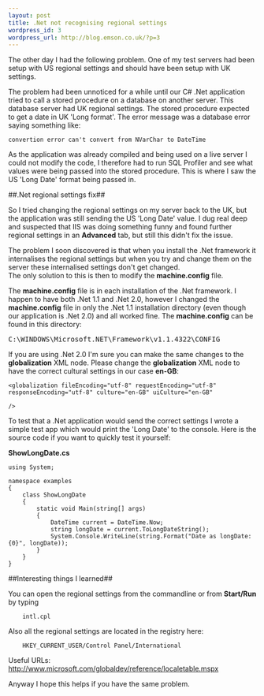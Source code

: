 ```yaml
--- 
layout: post
title: .Net not recognising regional settings
wordpress_id: 3
wordpress_url: http://blog.emson.co.uk/?p=3
---
```

The other day I had the following problem.
One of my test servers had been setup with US regional settings and should have been setup with UK settings.

The problem had been unnoticed for a while until our C# .Net application tried to call a stored procedure on a database on another server. This database server had UK regional settings. 
The stored procedure expected to get a date in UK 'Long format'.  The error message was a database error saying something like:

	convertion error can't convert from NVarChar to DateTime

As the application was already compiled and being used on a live server I could not modify the code, I therefore had to run SQL Profiler and see what values were being passed into the stored procedure.  This is where I saw the US 'Long Date' format being passed in.

<!--more-->

##.Net regional settings fix##

So I tried changing the regional settings on my server back to the UK, but the application was still sending the US 'Long Date' value.
I dug real deep and suspected that IIS was doing something funny and found further regional settings in an **Advanced** tab, but still this didn't fix the issue.

The problem I soon discovered is that when you install the .Net framework it internalises the regional settings but when you try and change them on the server these internalised settings don't get changed.  
The only solution to this is then to modify the <b>machine.config</b> file.

The <b>machine.config</b> file is in each installation of the .Net framework.  I happen to have both .Net 1.1 and .Net 2.0, however I changed the <b>machine.config</b> file in only the .Net 1.1 installation directory (even though our application is .Net 2.0) and all worked fine.
The <b>machine.config</b> can be found in this directory:
	<pre>C:\WINDOWS\Microsoft.NET\Framework\v1.1.4322\CONFIG</pre>

If you are using .Net 2.0 I'm sure you can make the same changes to the **globalization** XML node.
Please change the **globalization** XML node to have the correct cultural settings in our case **en-GB**:
<code><pre>
	&lt;globalization
		fileEncoding="utf-8"
		requestEncoding="utf-8"
		responseEncoding="utf-8"
		culture="en-GB"
		uiCulture="en-GB"							
	/&gt;
</pre></code>

To test that a .Net application would send the correct settings I wrote a simple test app which would print the 'Long Date' to the console.  Here is the source code if you want to quickly test it yourself:

**ShowLongDate.cs**

	using System;
	
	namespace examples
	{
	    class ShowLongDate
	    {
	        static void Main(string[] args)
	        {
	            DateTime current = DateTime.Now;
	            string longDate = current.ToLongDateString();
	            System.Console.WriteLine(string.Format("Date as longDate: {0}", longDate));
	        }
	    }
	}

##Interesting things I learned##

You can open the regional settings from the commandline or from **Start/Run** by typing

        intl.cpl

Also all the regional settings are located in the registry here:

        HKEY_CURRENT_USER/Control Panel/International

Useful URLs:
<a href="http://www.microsoft.com/globaldev/reference/localetable.mspx">http://www.microsoft.com/globaldev/reference/localetable.mspx</a>

Anyway I hope this helps if you have the same problem.





